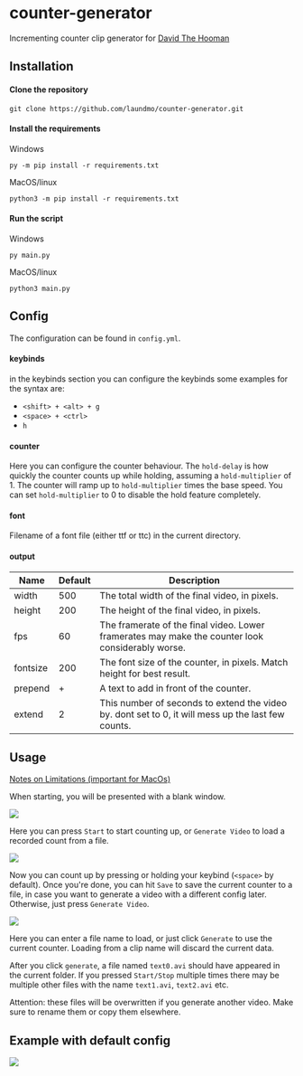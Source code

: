# counter-generator
Incrementing counter clip generator for [David The Hooman](https://www.youtube.com/channel/UCWH6O3GL1sLj-cIjukOmppQ)

## Installation

#### Clone the repository
```
git clone https://github.com/laundmo/counter-generator.git
```

#### Install the requirements

Windows
```
py -m pip install -r requirements.txt
```

MacOS/linux
```
python3 -m pip install -r requirements.txt
```

#### Run the script

Windows
```
py main.py
```

MacOS/linux
```
python3 main.py
```

## Config

The configuration can be found in `config.yml`.

#### keybinds

in the keybinds section you can configure the keybinds
some examples for the syntax are:
- `<shift> + <alt> + g`
- `<space> + <ctrl>`
- `h`

#### counter

Here you can configure the counter behaviour.
The `hold-delay` is how quickly the counter counts up while holding, assuming a `hold-multiplier` of 1.
The counter will ramp up to `hold-multiplier` times the base speed.
You can set `hold-multiplier` to 0 to disable the hold feature completely.

#### font

Filename of a font file (either ttf or ttc) in the current directory.

#### output

| Name     | Default | Description                                                                                        |
|----------|---------|----------------------------------------------------------------------------------------------------|
| width    | 500     | The total width of the final video, in pixels.                                                     |
| height   | 200     | The height of the final video, in pixels.                                                          |
| fps      | 60      | The framerate of the final video. Lower framerates may make the counter look considerably worse.   |
| fontsize | 200     | The font size of the counter, in pixels. Match height for best result.                             |
| prepend  | +       | A text to add in front of the counter.                                                             |
| extend   | 2       | This number of seconds to extend the video by. dont set to 0, it will mess up the last few counts. |


## Usage

[Notes on Limitations (important for MacOs)](https://pynput.readthedocs.io/en/latest/limitations.html)

When starting, you will be presented with a blank window.

![](https://i.vgy.me/F28UNy.png)

Here you can press `Start` to start counting up, or `Generate Video` to load a recorded count from a file.

![](https://i.vgy.me/d37SeX.png)

Now you can count up by pressing or holding your keybind (`<space>` by default). Once you're done, you can hit `Save` to save the current counter to a file, in case you want to generate a video with a different config later. Otherwise, just press `Generate Video`.

![](https://i.vgy.me/86d3lD.png)

Here you can enter a file name to load, or just click `Generate` to use the current counter. Loading from a clip name will discard the current data.

After you click `generate`, a file named `text0.avi` should have appeared in the current folder. If you pressed `Start/Stop` multiple times there may be multiple other files with the name `text1.avi`, `text2.avi` etc.

Attention: these files will be overwritten if you generate another video. Make sure to rename them or copy them elsewhere.

## Example with default config
![](https://i.vgy.me/ctbPiv.gif)
